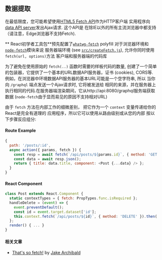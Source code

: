 ## 数据提取

在最低限度，您可能希望使用[HTML5 Fetch API][fetch]作为HTTP客户端
实用程序向[data API server][nodeapi]发出Ajax请求. 这个API是
在除IE以外的所有主流浏览器中都支持（请注意，Edge浏览器不支持Fetch).

** React初学者工具包**预先配置了[`whatwg-fetch`][wfetch] polyfill
对于浏览器环境和[`node-fetch`][nfetch]模块来说
服务器端环境 (see [`src/createFetch.js`](../src/createFetch.js)),
允许你同时使用`fetch(url, options)`方法
客户端和服务器端的代码库

为了避免在使用原始的 `fetch(..)` 函数时需要的样板代码的数量,
创建了一个简单的包装器，它提供了一个基本的URL数据API服务器，证书 (cookies), CORS等.
例如，在浏览器中环境数据API服务器的基本URL可能是一个空字符串, 所以
当你向 `/graphql` 端点发送一个Ajax请求时, 它将被发送给
相同的来源，并在服务器上执行相同的代码.在服务器端渲染期间，它从http://api:8080/graphql服务端获取数据
(`node-fetch`由于显而易见的原因不支持相对URL)

由于 `fetch` 方法在内部工作的细微差别，
把它作为一个 `context` 变量传递给你的React是完全有道理的
应用程序，所以它可以使用从路由级别或从您的内部
按以下步骤反应组分:


#### Route Example

```js
{
  path: '/posts/:id',
  async action({ params, fetch }) {
    const resp = await fetch(`/api/posts/${params.id}`, { method: 'GET' });
    const data = await resp.json();
    return { title: data.title, component: <Post {...data} /> };
  }
}
```

#### React Component

```js
class Post extends React.Component {
  static contextTypes = { fetch: PropTypes.func.isRequired };
  handleDelete = (event) => {
    event.preventDefault();
    const id = event.target.dataset['id'];
    this.context.fetch(`/api/posts/${id}`, { method: 'DELETE' }).then(...);
  };
  render() { ... }
}
```

#### 相关文章

* [That's so fetch!](https://jakearchibald.com/2015/thats-so-fetch/) by
  [Jake Archibald](https://twitter.com/jaffathecake)

[fetch]: https://developer.mozilla.org/en-US/docs/Web/API/Fetch_API/Using_Fetch
[wfetch]: https://github.com/github/fetchno
[nfetch]: https://github.com/bitinn/node-fetch
[nodeapi]: https://github.com/kriasoft/nodejs-api-starter
